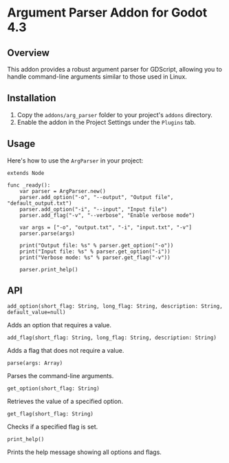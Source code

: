 # Argument Parser Addon for Godot 4.3

## Overview

This addon provides a robust argument parser for GDScript, allowing you to handle command-line arguments similar to those used in Linux.

## Installation

1. Copy the `addons/arg_parser` folder to your project's `addons` directory.
2. Enable the addon in the Project Settings under the `Plugins` tab.

## Usage

Here's how to use the `ArgParser` in your project:

```gdscript
extends Node

func _ready():
	var parser = ArgParser.new()
	parser.add_option("-o", "--output", "Output file", "default_output.txt")
	parser.add_option("-i", "--input", "Input file")
	parser.add_flag("-v", "--verbose", "Enable verbose mode")

	var args = ["-o", "output.txt", "-i", "input.txt", "-v"]
	parser.parse(args)

	print("Output file: %s" % parser.get_option("-o"))
	print("Input file: %s" % parser.get_option("-i"))
	print("Verbose mode: %s" % parser.get_flag("-v"))

	parser.print_help()
```
## API
```
add_option(short_flag: String, long_flag: String, description: String, default_value=null)
```
Adds an option that requires a value.

```
add_flag(short_flag: String, long_flag: String, description: String)
```
Adds a flag that does not require a value.

```
parse(args: Array)
```
Parses the command-line arguments.

```
get_option(short_flag: String)
```
Retrieves the value of a specified option.

```
get_flag(short_flag: String)
```
Checks if a specified flag is set.

```
print_help()
```
Prints the help message showing all options and flags.
